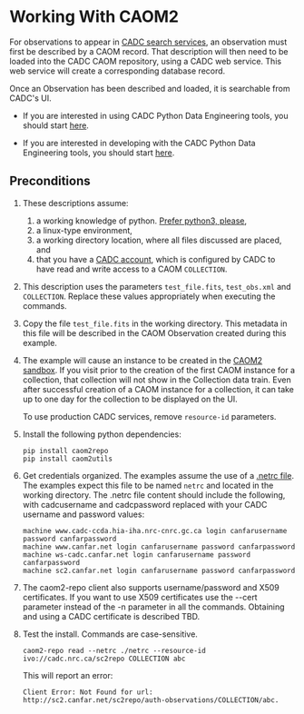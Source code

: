 # Working With CAOM2

For observations to appear in [CADC search services](http://www.cadc-ccda.hia-iha.nrc-cnrc.gc.ca/), an observation must first be described by a CAOM record. That description will then need to be loaded into the CADC CAOM repository, using a CADC web service. This web service will create a corresponding database record. 

Once an Observation has been described and loaded, it is searchable from CADC's UI.

* If you are interested in using CADC Python Data Engineering tools, you should start [here](./user/cli_description.md).
  
* If you are interested in developing with the CADC Python Data Engineering tools, you should start [here](./user/script_description.md).
  
## Preconditions

1. These descriptions assume:
    1. a working knowledge of python. [Prefer python3, please](https://pythonclock.org/),
    1. a linux-type environment,
    1. a working directory location, where all files discussed are placed, and
    1. that you have a [CADC account](http://www.cadc-ccda.hia-iha.nrc-cnrc.gc.ca/en/auth/request.html), which is configured by CADC to have read and write access to a CAOM `COLLECTION`.

1. This description uses the parameters `test_file.fits`, `test_obs.xml` and `COLLECTION`. Replace these values appropriately when executing the commands.

1. Copy the file `test_file.fits` in the working directory. This metadata in this file will be described in the CAOM Observation created during this example.

1. The example will cause an instance to be created in the [CAOM2 sandbox](http://sc2.canfar.net/search/).  If you visit prior to the creation of the first CAOM instance for a collection, that collection will not show in the Collection data train. Even after successful creation of a CAOM instance for a collection, it can take up to one day for the collection to be displayed on the UI.

    To use production CADC services, remove `resource-id` parameters.

1. Install the following python dependencies:

    ```
    pip install caom2repo
    pip install caom2utils
    ```

1. Get credentials organized. The examples assume the use of a [.netrc file](https://www.systutorials.com/docs/linux/man/5-netrc/). The examples expect this file to be named `netrc` and located in the working directory. The .netrc file content should include the following, with cadcusername and cadcpassword replaced with your CADC username and password values:

    ````
    machine www.cadc-ccda.hia-iha.nrc-cnrc.gc.ca login canfarusername password canfarpassword
    machine www.canfar.net login canfarusername password canfarpassword
    machine ws-cadc.canfar.net login canfarusername password canfarpassword
    machine sc2.canfar.net login canfarusername password canfarpassword
    ````

1. The caom2-repo client also supports username/password and X509 certificates. If you want to use X509 
certificates use the --cert parameter instead of the -n parameter in all the commands. Obtaining and using a CADC certificate is described TBD.


1. Test the install. Commands are case-sensitive.

    ```
    caom2-repo read --netrc ./netrc --resource-id ivo://cadc.nrc.ca/sc2repo COLLECTION abc
    ```

    This will report an error:

    ```
    Client Error: Not Found for url: http://sc2.canfar.net/sc2repo/auth-observations/COLLECTION/abc.
    ```

